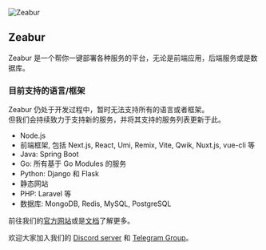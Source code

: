 ![Zeabur](https://i.imgur.com/nZMGeAx.png)

## Zeabur

Zeabur 是一个帮你一键部署各种服务的平台，无论是前端应用，后端服务或是数据库。  

### 目前支持的语言/框架

Zeabur 仍处于开发过程中，暂时无法支持所有的语言或者框架。  
但我们会持续致力于支持新的服务，并将其支持的服务列表更新于此。  

- Node.js
- 前端框架, 包括 Next.js, React, Umi, Remix, Vite, Qwik, Nuxt.js, vue-cli 等
- Java: Spring Boot
- Go: 所有基于 Go Modules 的服务
- Python: Django 和 Flask
- 静态网站
- PHP: Laravel 等
- 数据库: MongoDB, Redis, MySQL, PostgreSQL

前往我们的[官方网站](https://zeabur.com/)或是[文档](https://docs.zeabur.com)了解更多。  

欢迎大家加入我们的 [Discord server](https://discord.gg/5fMbmtbh) 和 [Telegram Group](https://t.me/zeabur_app)。
